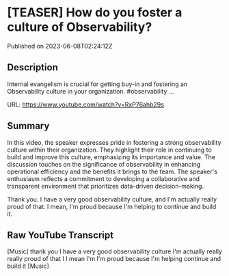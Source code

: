 # [TEASER] How do you foster a culture of Observability?

Published on 2023-06-08T02:24:12Z

## Description

Internal evangelism is crucial for getting buy-in and fostering an Observability culture in your organization. #observability ...

URL: https://www.youtube.com/watch?v=RxP76ahb29s

## Summary

In this video, the speaker expresses pride in fostering a strong observability culture within their organization. They highlight their role in continuing to build and improve this culture, emphasizing its importance and value. The discussion touches on the significance of observability in enhancing operational efficiency and the benefits it brings to the team. The speaker's enthusiasm reflects a commitment to developing a collaborative and transparent environment that prioritizes data-driven decision-making.

Thank you. I have a very good observability culture, and I'm actually really proud of that. I mean, I'm proud because I'm helping to continue and build it.

## Raw YouTube Transcript

[Music] thank you I have a very good observability culture I'm actually really really proud of that I I mean I'm I'm proud because I'm helping continue and build it [Music]

